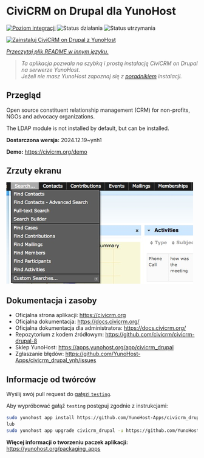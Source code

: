 <!--
To README zostało automatycznie wygenerowane przez <https://github.com/YunoHost/apps/tree/master/tools/readme_generator>
Nie powinno być ono edytowane ręcznie.
-->

# CiviCRM on Drupal dla YunoHost

[![Poziom integracji](https://apps.yunohost.org/badge/integration/civicrm_drupal)](https://ci-apps.yunohost.org/ci/apps/civicrm_drupal/)
![Status działania](https://apps.yunohost.org/badge/state/civicrm_drupal)
![Status utrzymania](https://apps.yunohost.org/badge/maintained/civicrm_drupal)

[![Zainstaluj CiviCRM on Drupal z YunoHost](https://install-app.yunohost.org/install-with-yunohost.svg)](https://install-app.yunohost.org/?app=civicrm_drupal)

*[Przeczytaj plik README w innym języku.](./ALL_README.md)*

> *Ta aplikacja pozwala na szybką i prostą instalację CiviCRM on Drupal na serwerze YunoHost.*  
> *Jeżeli nie masz YunoHost zapoznaj się z [poradnikiem](https://yunohost.org/install) instalacji.*

## Przegląd

Open source constituent relationship management (CRM) for non-profits, NGOs and advocacy organizations.

The LDAP module is not installed by default, but can be installed.


**Dostarczona wersja:** 2024.12.19~ynh1

**Demo:** <https://civicrm.org/demo>

## Zrzuty ekranu

![Zrzut ekranu z CiviCRM on Drupal](./doc/screenshots/screenshot.png)

## Dokumentacja i zasoby

- Oficjalna strona aplikacji: <https://civicrm.org>
- Oficjalna dokumentacja: <https://docs.civicrm.org/>
- Oficjalna dokumentacja dla administratora: <https://docs.civicrm.org/>
- Repozytorium z kodem źródłowym: <https://github.com/civicrm/civicrm-drupal-8>
- Sklep YunoHost: <https://apps.yunohost.org/app/civicrm_drupal>
- Zgłaszanie błędów: <https://github.com/YunoHost-Apps/civicrm_drupal_ynh/issues>

## Informacje od twórców

Wyślij swój pull request do [gałęzi `testing`](https://github.com/YunoHost-Apps/civicrm_drupal_ynh/tree/testing).

Aby wypróbować gałąź `testing` postępuj zgodnie z instrukcjami:

```bash
sudo yunohost app install https://github.com/YunoHost-Apps/civicrm_drupal_ynh/tree/testing --debug
lub
sudo yunohost app upgrade civicrm_drupal -u https://github.com/YunoHost-Apps/civicrm_drupal_ynh/tree/testing --debug
```

**Więcej informacji o tworzeniu paczek aplikacji:** <https://yunohost.org/packaging_apps>
